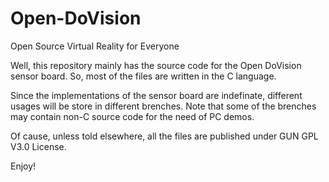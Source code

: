 Open-DoVision
=============

Open Source Virtual Reality for Everyone

Well, this repository mainly has the source code for the Open DoVision sensor board.
So, most of the files are written in the C language.

Since the implementations of the sensor board are indefinate, different usages will be store in different brenches.
Note that some of the brenches may contain non-C source code for the need of PC demos.

Of cause, unless told elsewhere, all the files are published under GUN GPL V3.0 License.

Enjoy!
